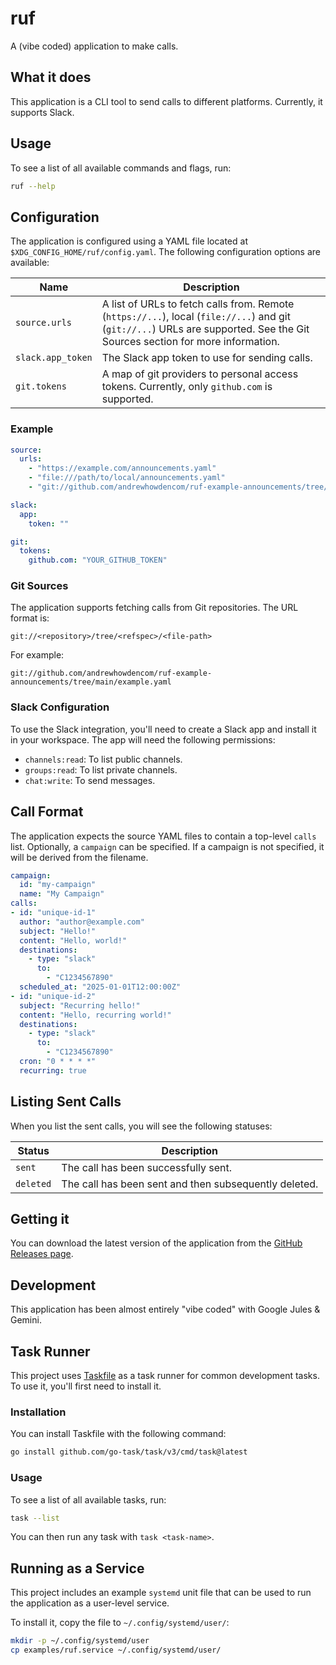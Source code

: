 # ruf

A (vibe coded) application to make calls.

## What it does

This application is a CLI tool to send calls to different platforms. Currently, it supports Slack.

## Usage

To see a list of all available commands and flags, run:

```bash
ruf --help
```

## Configuration

The application is configured using a YAML file located at `$XDG_CONFIG_HOME/ruf/config.yaml`. The following configuration options are available:

| Name | Description |
| --- | --- |
| `source.urls` | A list of URLs to fetch calls from. Remote (`https://...`), local (`file://...`) and git (`git://...`) URLs are supported. See the Git Sources section for more information. |
| `slack.app_token` | The Slack app token to use for sending calls. |
| `git.tokens` | A map of git providers to personal access tokens. Currently, only `github.com` is supported. |

### Example

```yaml
source:
  urls:
    - "https://example.com/announcements.yaml"
    - "file:///path/to/local/announcements.yaml"
    - "git://github.com/andrewhowdencom/ruf-example-announcements/tree/main/example.yaml"

slack:
  app:
    token: ""

git:
  tokens:
    github.com: "YOUR_GITHUB_TOKEN"
```

### Git Sources

The application supports fetching calls from Git repositories. The URL format is:

`git://<repository>/tree/<refspec>/<file-path>`

For example:

`git://github.com/andrewhowdencom/ruf-example-announcements/tree/main/example.yaml`

### Slack Configuration

To use the Slack integration, you'll need to create a Slack app and install it in your workspace. The app will need the following permissions:

- `channels:read`: To list public channels.
- `groups:read`: To list private channels.
- `chat:write`: To send messages.

## Call Format

The application expects the source YAML files to contain a top-level `calls` list. Optionally, a `campaign` can be specified. If a campaign is not specified, it will be derived from the filename.

```yaml
campaign:
  id: "my-campaign"
  name: "My Campaign"
calls:
- id: "unique-id-1"
  author: "author@example.com"
  subject: "Hello!"
  content: "Hello, world!"
  destinations:
    - type: "slack"
      to:
        - "C1234567890"
  scheduled_at: "2025-01-01T12:00:00Z"
- id: "unique-id-2"
  subject: "Recurring hello!"
  content: "Hello, recurring world!"
  destinations:
    - type: "slack"
      to:
        - "C1234567890"
  cron: "0 * * * *"
  recurring: true
```

## Listing Sent Calls

When you list the sent calls, you will see the following statuses:

| Status | Description |
| --- | --- |
| `sent` | The call has been successfully sent. |
| `deleted` | The call has been sent and then subsequently deleted. |

## Getting it

You can download the latest version of the application from the [GitHub Releases page](https://github.com/andrewhowdencom/ruf/releases).

## Development

This application has been almost entirely "vibe coded" with Google Jules & Gemini.

## Task Runner

This project uses [Taskfile](https://taskfile.dev/) as a task runner for common development tasks. To use it, you'll first need to install it.

### Installation

You can install Taskfile with the following command:

```bash
go install github.com/go-task/task/v3/cmd/task@latest
```

### Usage

To see a list of all available tasks, run:

```bash
task --list
```

You can then run any task with `task <task-name>`.

## Running as a Service

This project includes an example `systemd` unit file that can be used to run the application as a user-level service.

To install it, copy the file to `~/.config/systemd/user/`:

```bash
mkdir -p ~/.config/systemd/user
cp examples/ruf.service ~/.config/systemd/user/
```
